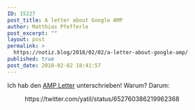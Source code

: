 ```yaml
---
ID: 15227
post_title: A letter about Google AMP
author: Matthias Pfefferle
post_excerpt: ""
layout: post
permalink: >
  https://notiz.blog/2018/02/02/a-letter-about-google-amp/
published: true
post_date: 2018-02-02 18:41:57
---
```

Ich hab den <a href="http://ampletter.org">AMP Letter</a> unterschrieben! Warum? Darum:

<figure class="wp-block-embed">
    https://twitter.com/yatil/status/652760386219962368
</figure>